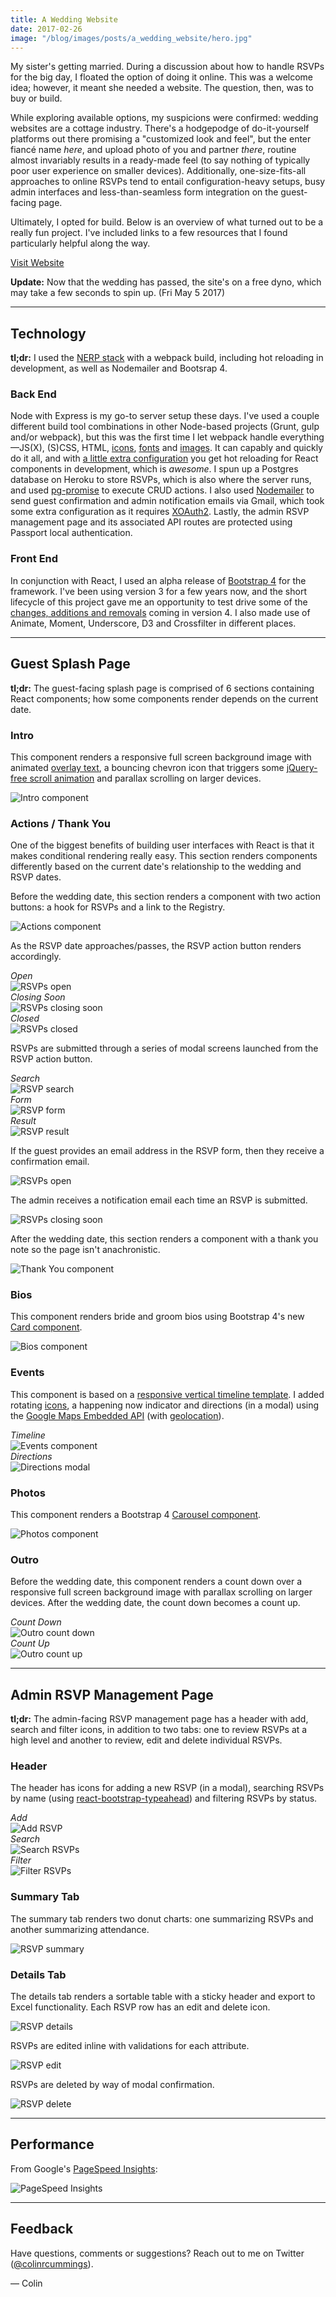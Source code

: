 ```yaml
---
title: A Wedding Website
date: 2017-02-26
image: "/blog/images/posts/a_wedding_website/hero.jpg"
---
```


My sister's getting married. During a discussion about how to handle RSVPs for the big day, I floated the option of doing it online. This was a welcome idea; however, it meant she needed a website. The question, then, was to buy or build.

While exploring available options, my suspicions were confirmed: wedding websites are a cottage industry. There's a hodgepodge of do-it-yourself platforms out there promising a "customized look and feel", but the enter fiancé name *here*, and upload photo of you and partner *there*, routine almost invariably results in a ready-made feel (to say nothing of typically poor user experience on smaller devices). Additionally, one-size-fits-all approaches to online RSVPs tend to entail configuration-heavy setups, busy admin interfaces and less-than-seamless form integration on the guest-facing page.

Ultimately, I opted for build. Below is an overview of what turned out to be a really fun project. I've included links to a few resources that I found particularly helpful along the way.

<a role="button" class="btn btn-default" href="https://brynne-and-don.herokuapp.com/" target="_blank" >Visit Website</a>

**Update:** Now that the wedding has passed, the site's on a free dyno, which may take a few seconds to spin up. <span class="small text-muted">(Fri May 5 2017)</span>

---

## Technology

**tl;dr:** I used the <a href="https://medium.com/@jkchuynh829/the-nerp-stack-29402b6a4355" target="_blank" >NERP stack</a> with a webpack build, including hot reloading in development, as well as Nodemailer and Bootsrap 4.

### Back End

Node with Express is my go-to server setup these days. I've used a couple different build tool combinations in other Node-based projects (Grunt, gulp and/or webpack), but this was the first time I let webpack handle everything—JS(X), (S)CSS, HTML, <a href="https://paradite.com/2016/10/25/font-awesome-angular-2-webpack/" target="_blank">icons</a>, <a href="https://shellmonger.com/2016/01/22/working-with-fonts-with-webpack/" target="_blank">fonts</a> and <a href="https://survivejs.com/webpack/loading-assets/loading-/images/" target="_blank">images</a>. It can capably and quickly do it all, and with <a href="https://medium.com/@LopezTech/a-web-application-journey-part-3-webpack-dev-server-and-related-improvements-abd5060bd3fc" target="_blank">a little extra configuration</a> you get hot reloading for React components in development, which is *awesome*. I spun up a Postgres database on Heroku to store RSVPs, which is also where the server runs, and used <a href="http://mherman.org/blog/2016/03/13/designing-a-restful-api-with-node-and-postgres/#.WLHfR1UrLIV" target="_blank">pg-promise</a> to execute CRUD actions. I also used <a target="_blank" href="http://javascript.tutorialhorizon.com/2015/07/02/send-email-node-js-express/">Nodemailer</a> to send guest confirmation and admin notification emails via Gmail, which took some extra configuration as it requires <a href="http://masashi-k.blogspot.com/2013/06/sending-mail-with-gmail-using-xoauth2.html" target="_blank">XOAuth2</a>. Lastly, the admin RSVP management page and its associated API routes are protected using Passport local authentication.

### Front End

In conjunction with React, I used an alpha release of <a href="https://www.artembutusov.com/webpack-customizable-bootstrap-4-x-scss/" target="_blank">Bootstrap 4</a> for the framework. I've been using version 3 for a few years now, and the short lifecycle of this project gave me an opportunity to test drive some of the <a href="https://v4-alpha.getbootstrap.com/migration/" target="_blank">changes, additions and removals</a> coming in version 4. I also made use of Animate, Moment, Underscore, D3 and Crossfilter in different places.


---

## Guest Splash Page

**tl;dr:** The guest-facing splash page is comprised of 6 sections containing React components; how some components render depends on the current date.

### Intro

This component renders a responsive full screen background image with animated <a href="https://css-tricks.com/design-considerations-text-/images/" target="_blank">overlay text</a>, a bouncing chevron icon that triggers some <a href="https://gist.github.com/joshcanhelp/a3a669df80898d4097a1e2c01dea52c1" target="_blank">jQuery-free scroll animation</a> and parallax scrolling on larger devices.

<div class="grid">
  <div class="col-2-12 hide-on-mobile"></div>
  <div class="col-8-12">
     <img class="img-rounded" src="/blog/images/posts/a_wedding_website/index/sections/intro.jpg" alt="Intro component"/>
  </div>
  <div class="col-2-12 hide-on-mobile"></div>
</div>

### Actions / Thank You

One of the biggest benefits of building user interfaces with React is that it makes conditional rendering really easy. This section renders components differently based on the current date's relationship to the wedding and RSVP dates.

Before the wedding date, this section renders a component with two action buttons: a hook for RSVPs and a link to the Registry.

<div class="grid">
  <div class="col-2-12 hide-on-mobile"></div>
  <div class="col-8-12">
    <img class="img-rounded" src="/blog/images/posts/a_wedding_website/index/sections/actions.jpg" alt="Actions component"/>
  </div>
   <div class="col-2-12 hide-on-mobile"></div>
</div>

As the RSVP date approaches/passes, the RSVP action button renders accordingly.

<div class="grid">
  <div class="col-4-12">
    <div class="text-center">
      <div>
        <div class="text-left">
          <span class="small text-muted">
            <em>Open</em>
          </span>
        </div>
        <img class="img-rounded" src="/blog/images/posts/a_wedding_website/index/rsvps/actions/rsvps_open.jpg" alt="RSVPs open"/>
      </div>
    </div>
  </div>
  <div class="col-4-12">
    <div class="text-center">
      <div>
        <div class="text-left">
          <span class="small text-muted">
            <em>Closing Soon</em>
          </span>
        </div>
        <img class="img-rounded" src="/blog/images/posts/a_wedding_website/index/rsvps/actions/rsvps_closing.jpg" alt="RSVPs closing soon"/>
      </div>
    </div>
  </div>
  <div class="col-4-12">
    <div class="text-center">
      <div>
        <div class="text-left">
          <span class="small text-muted">
            <em>Closed</em>
          </span>
        </div>
        <img class="img-rounded" src="/blog/images/posts/a_wedding_website/index/rsvps/actions/rsvps_closed.jpg" alt="RSVPs closed"/>
      </div>
    </div>
  </div>
</div>

RSVPs are submitted through a series of modal screens launched from the RSVP action button.

<div class="grid">
  <div class="col-2-12 hide-on-mobile"></div>
  <div class="col-8-12">
    <div class="text-center">
      <div>
        <div class="text-left">
          <span class="small text-muted">
            <em>Search</em>
          </span>
        </div>
        <img class="img-rounded" src="/blog/images/posts/a_wedding_website/index/rsvps/modal/search.jpg" alt="RSVP search"/>
      </div>
    </div>
  </div>
  <div class="col-2-12 hide-on-mobile"></div>
</div>

<div class="grid">
  <div class="col-2-12 hide-on-mobile"></div>
  <div class="col-8-12">
    <div class="text-center margin-top-5">
      <div>
        <div class="text-left">
          <span class="small text-muted">
            <em>Form</em>
          </span>
        </div>
        <img class="img-rounded" src="/blog/images/posts/a_wedding_website/index/rsvps/modal/form.jpg" alt="RSVP form"/>
      </div>
    </div>
  </div>
  <div class="col-2-12 hide-on-mobile"></div>
</div>

<div class="grid">
  <div class="col-2-12 hide-on-mobile"></div>
  <div class="col-8-12">
    <div class="text-center margin-top-5">
      <div>
        <div class="text-left">
          <span class="small text-muted">
            <em>Result</em>
          </span>
        </div>
        <img class="img-rounded" src="/blog/images/posts/a_wedding_website/index/rsvps/modal/result.jpg" alt="RSVP result"/>
      </div>
    </div>
  </div>
  <div class="col-2-12 hide-on-mobile"></div>
</div>

If the guest provides an email address in the RSVP form, then they receive a confirmation email.

<div class="grid">
  <div class="col-2-12 hide-on-mobile"></div>
  <div class="col-8-12">
    <img class="img-rounded" src="/blog/images/posts/a_wedding_website/index/rsvps/emails/guest_confirmation.jpg" alt="RSVPs open"/>
  </div>
  <div class="col-2-12 hide-on-mobile"></div>
</div>

The admin receives a notification email each time an RSVP is submitted.

<div class="grid">
  <div class="col-2-12 hide-on-mobile"></div>
  <div class="col-8-12">
    <img class="img-rounded" src="/blog/images/posts/a_wedding_website/index/rsvps/emails/admin_notification.jpg" alt="RSVPs closing soon"/>
  </div>
  <div class="col-2-12 hide-on-mobile"></div>
</div>

After the wedding date, this section renders a component with a thank you note so the page isn't anachronistic.

<div class="grid">
  <div class="col-2-12 hide-on-mobile"></div>
  <div class="col-8-12">
    <img class="img-rounded" src="/blog/images/posts/a_wedding_website/index/sections/thank_you.jpg" alt="Thank You component"/>
  </div>
  <div class="col-2-12 hide-on-mobile"></div>
</div>

### Bios

This component renders bride and groom bios using Bootstrap 4's new <a href="https://v4-alpha.getbootstrap.com/components/card/" target="_blank">Card component</a>.

<div class="grid">
  <div class="col-2-12 hide-on-mobile"></div>
  <div class="col-8-12">
     <img class="img-rounded" src="/blog/images/posts/a_wedding_website/index/sections/bios.jpg" alt="Bios component"/>
  </div>
  <div class="col-2-12 hide-on-mobile"></div>
</div>

### Events

This component is based on a <a href="https://codyhouse.co/gem/vertical-timeline/" target="_blank">responsive vertical timeline template</a>. I added rotating <a href="http://www.flaticon.com/packs/wedding-and-love" target="_blank">icons</a>, a happening now indicator and directions (in a modal) using the <a href="https://developers.google.com/maps/documentation/embed/guide" target="_blank">Google Maps Embedded API</a> (with <a href="https://developers.google.com/maps/documentation/javascript/geolocation" target="_blank">geolocation</a>).

<div class="grid">
  <div class="col-6-12">
    <div class="text-center">
      <div>
        <div class="text-left">
          <span class="small text-muted">
            <em>Timeline</em>
          </span>
        </div>
        <img class="img-rounded" src="/blog/images/posts/a_wedding_website/index/sections/events.jpg" alt="Events component"/>
      </div>
    </div>
  </div>
  <div class="col-6-12">
    <div class="text-center">
      <div>
        <div class="text-left">
          <span class="small text-muted">
            <em>Directions</em>
          </span>
        </div>
        <img class="img-rounded" src="/blog/images/posts/a_wedding_website/index/directions.jpg" alt="Directions modal"/>
      </div>
    </div>
  </div>
</div>

### Photos

This component renders a Bootstrap 4 <a href="https://v4-alpha.getbootstrap.com/components/carousel/" target="_blank">Carousel component</a>.

<div class="grid">
  <div class="col-2-12 hide-on-mobile"></div>
  <div class="col-8-12">
     <img class="img-rounded" src="/blog/images/posts/a_wedding_website/index/sections/photos.jpg" alt="Photos component"/>
  </div>
  <div class="col-2-12 hide-on-mobile"></div>
</div>

### Outro

Before the wedding date, this component renders a count down over a responsive full screen background image with parallax scrolling on larger devices. After the wedding date, the count down becomes a count up.

<div class="grid">
  <div class="col-6-12">
    <div class="text-center margin-top-5">
      <div>
        <div class="text-left">
          <span class="small text-muted">
            <em>Count Down</em>
          </span>
        </div>
        <img class="img-rounded" src="/blog/images/posts/a_wedding_website/index/sections/outro_count_down.jpg" alt="Outro count down"/>
      </div>
    </div>
  </div>
  <div class="col-6-12">
    <div class="text-center margin-top-5">
      <div>
        <div class="text-left">
          <span class="small text-muted">
            <em>Count Up</em>
          </span>
        </div>
        <img class="img-rounded" src="/blog/images/posts/a_wedding_website/index/sections/outro_count_up.jpg" alt="Outro count up"/>
      </div>
    </div>
  </div>
</div>

---

## Admin RSVP Management Page

**tl;dr:** The admin-facing RSVP management page has a header with add, search and filter icons, in addition to two tabs: one to review RSVPs at a high level and another to review, edit and delete individual RSVPs.

### Header

The header has icons for adding a new RSVP (in a modal), searching RSVPs by name (using <a href="https://github.com/ericgio/react-bootstrap-typeahead" target="_blank">react-bootstrap-typeahead</a>) and filtering RSVPs by status.

<div class="grid">
  <div class="col-4-12">
    <div class="text-center margin-top-5">
      <div>
        <div class="text-left">
          <span class="small text-muted">
            <em>Add</em>
          </span>
        </div>
        <img class="img-rounded" src="/blog/images/posts/a_wedding_website/rsvps/actions/add.jpg" alt="Add RSVP"/>
      </div>
    </div>
  </div>
  <div class="col-4-12">
    <div class="text-center margin-top-5">
      <div>
        <div class="text-left">
          <span class="small text-muted">
            <em>Search</em>
          </span>
        </div>
        <img class="img-rounded" src="/blog/images/posts/a_wedding_website/rsvps/actions/search.jpg" alt="Search RSVPs"/>
      </div>
    </div>
  </div>
  <div class="col-4-12">
    <div class="text-center margin-top-5">
      <div>
        <div class="text-left">
          <span class="small text-muted">
            <em>Filter</em>
          </span>
        </div>
        <img class="img-rounded" src="/blog/images/posts/a_wedding_website/rsvps/actions/filter.jpg" alt="Filter RSVPs"/>
      </div>
    </div>
  </div>
</div>

### Summary Tab

The summary tab renders two donut charts: one summarizing RSVPs and another summarizing attendance.

<div class="grid">
  <div class="col-2-12 hide-on-mobile"></div>
  <div class="col-8-12">
     <img class="img-rounded" src="/blog/images/posts/a_wedding_website/rsvps/tabs/summary.jpg" alt="RSVP summary"/>
  </div>
  <div class="col-2-12 hide-on-mobile"></div>
</div>

### Details Tab

The details tab renders a sortable table with a sticky header and export to Excel functionality. Each RSVP row has an edit and delete icon.

<div class="grid">
  <div class="col-2-12 hide-on-mobile"></div>
  <div class="col-8-12">
     <img class="img-rounded" src="/blog/images/posts/a_wedding_website/rsvps/tabs/details.jpg" alt="RSVP details"/>
  </div>
  <div class="col-2-12 hide-on-mobile"></div>
</div>

RSVPs are edited inline with validations for each attribute.

<div class="grid">
  <div class="col-2-12 hide-on-mobile"></div>
  <div class="col-8-12">
     <img class="img-rounded" src="/blog/images/posts/a_wedding_website/rsvps/actions/edit.jpg" alt="RSVP edit"/>
  </div>
  <div class="col-2-12 hide-on-mobile"></div>
</div>

RSVPs are deleted by way of modal confirmation.

<div class="grid">
  <div class="col-2-12 hide-on-mobile"></div>
  <div class="col-8-12">
     <img class="img-rounded" src="/blog/images/posts/a_wedding_website/rsvps/actions/delete.jpg" alt="RSVP delete"/>
  </div>
  <div class="col-2-12 hide-on-mobile"></div>
</div>

---

## Performance

From Google's <a href="https://testmysite.thinkwithgoogle.com/" target="_blank">PageSpeed Insights</a>:

<div class="grid">
  <div class="col-2-12 hide-on-mobile"></div>
  <div class="col-8-12">
     <img class="img-rounded" src="/blog/images/posts/a_wedding_website/page_speed.jpg" alt="PageSpeed Insights"/>
  </div>
  <div class="col-2-12 hide-on-mobile"></div>
</div>

---

## Feedback

Have questions, comments or suggestions? Reach out to me on Twitter (<a href="https://twitter.com/colinrcummings">@colinrcummings</a>).

— Colin

